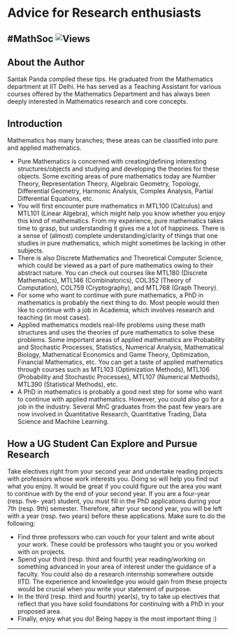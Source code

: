 # Advice for Research enthusiasts 
#MathSoc
![Views](https://komarev.com/ghpvc/?username=mathsoc&label=Views&color=brightgreen)
---

## About the Author
Santak Panda compiled these tips. He graduated from the Mathematics department at IIT Delhi. He has served as a Teaching Assistant for various courses offered by the Mathematics Department and has always been deeply interested in Mathematics research and core concepts.

## Introduction
Mathematics has many branches; these areas can be classified into pure and applied mathematics.
- Pure Mathematics is concerned with creating/defining interesting structures/objects and studying
and developing the theories for these objects. Some exciting areas of pure mathematics today are
Number Theory, Representation Theory, Algebraic Geometry, Topology, Differential Geometry,
Harmonic Analysis, Complex Analysis, Partial Differential Equations, etc.
- You will first encounter pure mathematics in MTL100 (Calculus) and MTL101 (Linear Algebra),
which might help you know whether you enjoy this kind of mathematics. From my experience,
pure mathematics takes time to grasp, but understanding it gives me a lot of happiness. There
is a sense of (almost) complete understanding/clarity of things that one studies in pure
mathematics, which might sometimes be lacking in other subjects.
- There is also Discrete Mathematics and Theoretical Computer Science, which could be
viewed as a part of pure mathematics owing to their abstract nature. You can check out
courses like MTL180 (Discrete Mathematics), MTL146 (Combinatorics), COL352 (Theory of
Computation), COL759 (Cryptography), and MTL768 (Graph Theory).
- For some who want to continue with pure mathematics, a PhD in mathematics is probably the
next thing to do. Most people would then like to continue with a job in Academia, which
involves research and teaching (in most cases).
- Applied mathematics models real-life problems using these math structures and uses the theories
of pure mathematics to solve these problems. Some important areas of applied mathematics are
Probability and Stochastic Processes, Statistics, Numerical Analysis, Mathematical Biology,
Mathematical Economics and Game Theory, Optimization, Financial Mathematics, etc.
You can get a taste of applied mathematics through courses such as MTL103 (Optimization
Methods), MTL106 (Probability and Stochastic Processes), MTL107 (Numerical Methods),
MTL390 (Statistical Methods), etc.
- A PhD in mathematics is probably a good next step for some who want to continue with
applied mathematics. However, you could also go for a job in the industry. Several MnC
graduates from the past few years are now involved in Quantitative Research, Quantitative
Trading, Data Science and Machine Learning.


## How a UG Student Can Explore and Pursue Research
Take electives right from your second year and undertake reading projects with professors whose
work interests you. Doing so will help you find out what you enjoy. It would be great if you could figure
out the area you want to continue with by the end of your second year. If you are a four-year (resp. five-
year) student, you must fill in the PhD applications during your 7th (resp. 9th) semester.
Therefore, after your second year, you will be left with a year (resp. two years) before these
applications. Make sure to do the following:

- Find three professors who can vouch for your talent and write about your work. These could be professors who taught you or you worked with on projects.
- Spend your third (resp. third and fourth) year reading/working on something advanced in your area of interest under the guidance of a faculty. You could also do a research internship somewhere outside IITD. The experience and knowledge you would gain from these projects would be crucial when you write your statement of purpose.
- In the third (resp. third and fourth) year(s), try to take up electives that reflect that you have solid foundations for continuing with a PhD in your proposed area.
- Finally, enjoy what you do! Being happy is the most important thing :)

---
